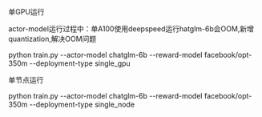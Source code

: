 
单GPU运行

actor-model运行过程中：单A100使用deepspeed运行hatglm-6b会OOM,新增quantization,解决OOM问题

python train.py --actor-model chatglm-6b  --reward-model facebook/opt-350m --deployment-type single_gpu

单节点运行

python train.py --actor-model chatglm-6b  --reward-model facebook/opt-350m --deployment-type single_node
